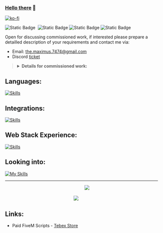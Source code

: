 ### [Hello there](https://i.giphy.com/xTiIzJSKB4l7xTouE8.webp) 👋

[![ko-fi](https://ko-fi.com/img/githubbutton_sm.svg)](https://ko-fi.com/Y8Y1WM2E6)

![Static Badge](https://img.shields.io/badge/Spoken%20Languages-636363)&nbsp;&nbsp;![Static Badge](https://img.shields.io/badge/English-012169)&nbsp;![Static Badge](https://img.shields.io/badge/Français-ce1127)&nbsp;![Static Badge](https://img.shields.io/badge/Deutsch-ffce00) 

Open for discussing commissioned work, if interested please prepare a detailled description of your requirements and contact me via:
* Email: <a href="mailto:the.maximus.7474@gmail.com">the.maximus.7474@gmail.com</a>
* Discord [ticket](https://discord.gg/PF2g8BfX9g)


> <details>
> <summary><b>Details for commissioned work:</b></summary>
>  Any sort of project has it's requirements, some will be based on decisions others will be imposed. These are very important when working on a project for someone else, not having clear requirements or not caring about them will lead to longer development times, higher costs and potential wasted time.
>  
> ### Requirements that are good to have:
> <li><b>Tech Stack</b>: What technologies do you want or need to use?</li>
> <li><b>Designs</b>: What's the wanted design ? What is the main colour theme, style (minimalist, futurist, etc...) ?</li>
> </details> 

## Languages:
[![Skills](https://skills.syvixor.com/api/icons?perline=15&i=python,html,css3,javascript,typescript,lua)](https://github.com/syvixor/skills-icons)
## Integrations:
[![Skills](https://skills.syvixor.com/api/icons?perline=15&i=mariadb,postgresql,sqlite,prisma,github,githubactions,discordjs,pnpm)](https://github.com/syvixor/skills-icons)
## Web Stack Experience:
[![Skills](https://skills.syvixor.com/api/icons?perline=15&i=ejs,reactjs,expressjs,django,chakraui,shadcnui,tailwindcss)](https://github.com/syvixor/skills-icons)
## Looking into:
[![My Skills](https://skills.syvixor.com/api/icons?perline=15&i=docker,rust,tauri,reactnative&theme=dark)](https://github.com/syvixor/skills-icons)

<hr style="border-radius: 50px";>
<p align="center">
  <img src="https://github-readme-stats.vercel.app/api?username=Maximus7474&show_icons=true&theme=dark&show=reviews,prs_merged_percentage&hide_border=true" />
  &nbsp;&nbsp;&nbsp;
  <img src="https://github-readme-stats.vercel.app/api/top-langs/?username=Maximus7474&layout=compact&hide_border=true&theme=dark&langs_count=8&hide=batchfile,shell" style="margin-bottom: 2.5em;"/>
</p>

## Links:
- Paid FiveM Scripts - [Tebex Store](https://maximus-scripts.tebex.io/category/2765572)
